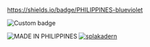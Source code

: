 https://shields.io/badge/PHILIPPINES-blueviolet

![Custom badge](https://img.shields.io/endpoint?color=pink&label=SPLAKADERN&logo=github&logoColor=pink&style=for-the-badge&url=https%3A%2F%2Frebrand.ly%2F7l97je6)

<img title="MADE IN PHILIPPINES" src="https://img.shields.io/badge/MADE%20IN-PHILIPPINES-ncf"></a>
<a href="https://github.com/splakadern"><img title="splakadern" src="https://github-readme-stats.vercel.app/api/top-langs/?username=splakadern&layout=compact&theme=chartreuse-dark&cache_seconds=3200"></a>
</p>
